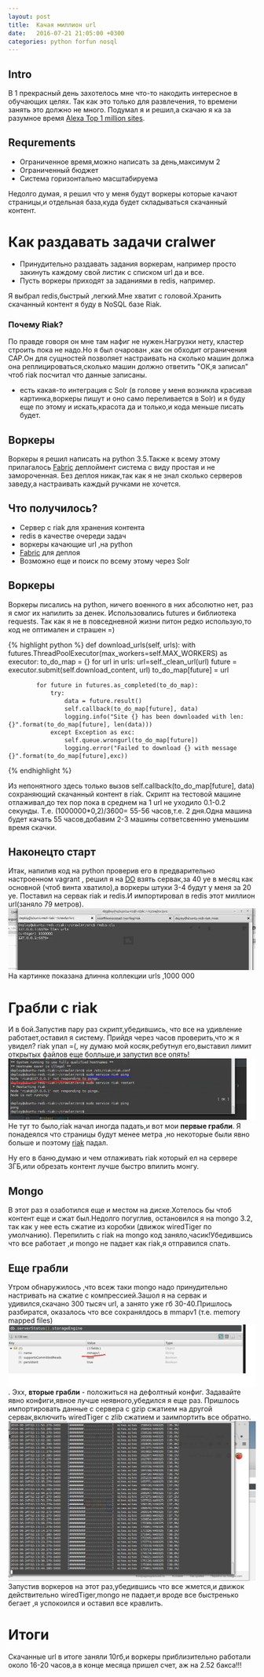 ```yaml
---
layout: post
title:  Качая миллион url
date:   2016-07-21 21:05:00 +0300
categories: python forfun nosql
---
```

## Intro

В 1 прекрасный день захотелось мне что-то накодить интересное в обучающих целях. Так как это только для развлечения, то времени занять это должно не много. Подумал я и решил,а скачаю я ка за разумное время [Alexa Top 1 million sites](http://s3.amazonaws.com/alexa-static/top-1m.csv.zip).

## Requrements
 - Ограниченное время,можно написать за день,максимум 2
 - Ограниченный бюджет
 - Система горизонтально масштабируема

Недолго думая, я решил что у меня будут воркеры которые качают страницы,и отдельная база,куда будет складываться скачанный контент.

# Как раздавать задачи cralwer

 - Принудительно раздавать задания воркерам, например просто закинуть каждому свой листик с списком url да и все.
 - Пусть воркеры приходят за заданиями в redis, например.

Я выбрал redis,быстрый ,легкий.Мне хватит с головой.Хранить скачанный контент я буду в NoSQL базе Riak.

### Почему Riak?
По правде говоря он мне там нафиг не нужен.Нагрузки нету, кластер строить пока не надо.Но я был очарован ,как он обходит ограничения CAP.Он для сущностей позволяет настраивать на сколько машин должа она реплицироваться,сколько машин должно ответить "ОК,я записал" чтоб riak посчитал что данные записаны.
+ есть какая-то интеграция с Solr (в голове у меня возникла красивая картинка,воркеры пишут и оно само переливается в Solr) и я буду еще по этому и искать,красота да и только,и кода меньше писать будет.

## Воркеры
Воркеры я решил написать на python 3.5.Также к всему этому прилагалось [Fabric](http://www.fabfile.org/) деплоймент система с виду простая и не замороченная. Без деплоя никак,так как я не знал сколько серверов заведу,а настраивать каждый ручками не хочется.

## Что получилось?

- Сервер с riak для хранения контента
- redis в качестве очереди задач
- воркеры качающие url ,на python
- [Fabric](http://www.fabfile.org/) для деплоя
- Возможно еще и поиск по всему этому через Solr

## Воркеры
Воркеры писались на python, ничего военного в них абсолютно нет, раз я смог их напилить за денек.
Использовались futures и библиотека requests. Так как я не в повседневной жизни питон редко использую,то код не оптимален и страшен =)

{% highlight python %}
    def download_urls(self, urls):
        with futures.ThreadPoolExecutor(max_workers=self.MAX_WORKERS) as executor:
            to_do_map = {}
            for url in urls:
                url=self._clean_url(url)
                future = executor.submit(self.download_content, url)
                to_do_map[future] = url

            for future in futures.as_completed(to_do_map):
                try:
                    data = future.result()
                    self.callback(to_do_map[future], data)
                    logging.info("Site {} has been downloaded with len:{}".format(to_do_map[future], len(data)))
                except Exception as exc:
                    self.queue.wrongurl(to_do_map[future])
                    logging.error("Failed to download {} with message {}".format(to_do_map[future],exc))
{% endhighlight %}

Из непонятного здесь только вызов self.callback(to_do_map[future], data) сохраняющий скачанный контент в riak.
Скрипт на тестовой машине отлаживал,до тех пор пока в среднем на 1 url не уходило 0.1-0.2 секунды.
Т.е. (1000000*0,2)/3600= 55-56 часов,т.е. 2 дня.Одна машина будет качать 55 часов,добавим 2-3 машины сответсвеннно уменьшим время скачки.

## Наконецто старт
Итак, напилив код на python проверив его в предварительно настроенном vagrant , решил я на [DO](https://www.digitalocean.com/) взять сервак,за 40 уе в месяц как основной (чтоб винта хватило),а воркеры штуки 3-4 будут у меня за 20 уе.
Поставил на сервак riak и redis.И импортировал в redis этот миллион url(заняло 79 метров).
![redis import url](/images/redis-cli.jpg)
На картинке показана длинна коллекции urls ,1000 000

# Грабли с riak

И в бой.Запустив пару раз скрипт,убедившись, что все на удивление работает,оставил я систему.
Прийдя через часов проверить,что ж я увидел? riak упал =(, ну думаю мой косяк,ребутнул его,выставил лимит открытых файлов еще болльше,и запустил все опять!
![riak not respond](/images/riak-not-response.jpg)
Не тут то было,riak начал иногда падать,и вот мои **первые грабли**. Я понадеялся что страницы будут менее метра ,но некоторые были явно больше и поэтому [riak](http://docs.basho.com/riak/kv/2.1.4/developing/app-guide/) падал.

Ну его в баню,думаю и чем отлаживать riak который ел на сервере 3ГБ,или обрезать контент лучше быстро впилить монгу.

## Mongo
В этот раз я озаботился еще и местом на диске.Хотелось бы чтоб контент еще и сжат был.Недолго погуглив, остановился я на mongo 3.2, так как  у нее есть сжатие из коробки (движок wiredTiger по умолчанию).
Перепилить с riak на mongo код заняло,часик!Убедившись что все работает ,и mongo не падает как riak,я отправился спать.

## Еще грабли
Утром обнаружилось ,что всеж таки mongo надо принудительно настривать на сжатие с компрессией.Зашол я на сервак и удивился,скачано 300 тысяч url, а занято уже гб 30-40.Пришлось разбиратся, оказалось что все сохранялдось в mmapv1 (т.е. memory mapped files) ![mongo mmap database](/images/mongo-mmap.jpg). Эхх, **вторые грабли** - положиться на дефолтный конфиг. Задавайте явно конфиги,явное лучше неявного,убедился я еще раз.
Пришлось импортировать данные с сервера с gzip сжатием на другой сервак,включить wiredTiger c zlib сжатием и заимпортить все обратно.
![import from mongo to other host](/images/import-to-other-server.jpg)
Запустив воркеров на этот раз,убедившись что все жмется,и движок действительно wiredTiger,mongo не падает,и вроде все быстренько бегает ,я успокоился и оставил все кравлить.

# Итоги
Скачанные url в итоге заняли 10гб,и воркеры приблизительно работали  около 16-20 часов,а в конце месяца пришел счет, аж на 2.52 бакса!!!


